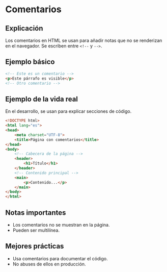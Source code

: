 # Comentarios

## Explicación

Los comentarios en HTML se usan para añadir notas que no se renderizan en el navegador. Se escriben entre `<!--` y `-->`.

## Ejemplo básico

```html
<!-- Este es un comentario -->
<p>Este párrafo es visible</p>
<!-- Otro comentario -->
```

## Ejemplo de la vida real

En el desarrollo, se usan para explicar secciones de código.

```html
<!DOCTYPE html>
<html lang="es">
<head>
    <meta charset="UTF-8">
    <title>Página con comentarios</title>
</head>
<body>
    <!-- Cabecera de la página -->
    <header>
        <h1>Título</h1>
    </header>
    <!-- Contenido principal -->
    <main>
        <p>Contenido...</p>
    </main>
</body>
</html>
```

## Notas importantes

- Los comentarios no se muestran en la página.
- Pueden ser multilínea.

## Mejores prácticas

- Usa comentarios para documentar el código.
- No abuses de ellos en producción.